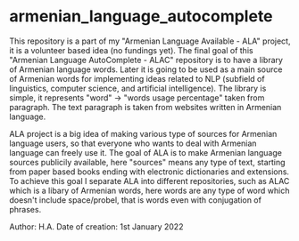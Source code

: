 # armenian_language_autocomplete

This repository is a part of my "Armenian Language Available - ALA" project, it is a volunteer based idea (no fundings yet).
The final goal of this "Armenian Language AutoComplete - ALAC" repository is to have a library of Armenian language words.
Later it is going to be used as a main source of Armenian words for implementing ideas related to NLP (subfield of linguistics, computer science, and artificial intelligence). 
The library is simple, it represents "word" -> "words usage percentage" taken from paragraph. 
The text paragraph is taken from websites written in Armenian language.

ALA project is a big idea of making various type of sources for Armenian language users, so that everyone who wants to deal with Armenian language can freely use it.
The goal of ALA is to make Armenian language sources publicily available, here "sources" means any type of text, starting from paper based books ending with electronic dictionaries and extensions.
To achieve this goal I separate ALA into different repositories, such as ALAC which is a libary of Armenian words, here words are any type of word which doesn't include space/probel, that is words even with conjugation of phrases.

Author: H.A.
Date of creation: 1st January 2022

